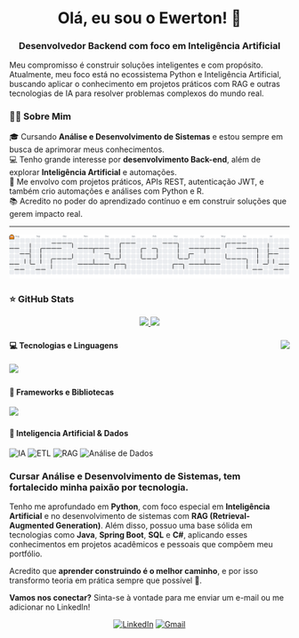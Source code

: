 <div align="center">
  <h1>Olá, eu sou o Ewerton! 👋</h1>
  <h3>Desenvolvedor Backend com foco em Inteligência Artificial</h3>
</div>

Meu compromisso é construir soluções inteligentes e com propósito. Atualmente, meu foco está no ecossistema Python e Inteligência Artificial, buscando aplicar o conhecimento em projetos práticos com RAG e outras tecnologias de IA para resolver problemas complexos do mundo real.

### 👨‍🎓 Sobre Mim

🎓 Cursando **Análise e Desenvolvimento de Sistemas** e estou sempre em busca de aprimorar meus conhecimentos.<br>
💻 Tenho grande interesse por **desenvolvimento Back-end**, além de explorar **Inteligência Artificial** e automações.<br>
🚀 Me envolvo com projetos práticos, APIs REST, autenticação JWT, e também crio automações e análises com Python e R.<br>
📚 Acredito no poder do aprendizado contínuo e em construir soluções que gerem impacto real.

---

<picture>
  <source media="(prefers-color-scheme: dark)" srcset="https://raw.githubusercontent.com/edsolima/edsolima/output/pacman-contribution-graph-dark.svg">
  <source media="(prefers-color-scheme: light)" srcset="https://raw.githubusercontent.com/edsolima/edsolima/output/pacman-contribution-graph.svg">
  <img alt="pacman contribution graph" src="https://raw.githubusercontent.com/edsolima/edsolima/output/pacman-contribution-graph.svg">
</picture>


### ⭐ GitHub Stats 

<div align="center">
  <a href="https://github.com/edsolima">
    <img height="180em" src="https://github-readme-stats.vercel.app/api?username=edsolima&show_icons=true&theme=dracula&include_all_commits=true&count_private=true"/>
    <img height="180em" src="https://github-readme-stats.vercel.app/api/top-langs/?username=edsolima&layout=compact&langs_count=7&theme=dracula"/>
  </a>
</div>


###

<img align="right" height="200" src="https://blog.codeitbro.com/wp-content/uploads/2023/06/java-vs-c-sharp-programming-meme.jpg"  />

#### 💻 Tecnologias e Linguagens
<p 
  <a href="https://skillicons.dev">
    <img src="https://skillicons.dev/icons?i=html,py,java,c,cs,r,docker" />
  </a>
</p>


###

#### 🚀 Frameworks e Bibliotecas 
<p 
  <a href="https://skillicons.dev">
    <img src="https://skillicons.dev/icons?i=spring,postgres,mysql,flask,fastapi" />
  </a>
</p>


#### 🤖 Inteligencia Artificial & Dados
![IA](https://img.shields.io/badge/Inteligência_Artificial-grey?style=for-the-badge&logo=openai&logoColor=white)
![ETL](https://img.shields.io/badge/ETL-blue?style=for-the-badge&logo=apache-airflow&logoColor=white)
![RAG](https://img.shields.io/badge/RAG-orange?style=for-the-badge)
![Análise de Dados](https://img.shields.io/badge/Análise_de_Dados-yellow?style=for-the-badge&logo=google-analytics&logoColor=black)


### Cursar **Análise e Desenvolvimento de Sistemas**, tem fortalecido minha paixão por tecnologia.

Tenho me aprofundado em **Python**, com foco especial em **Inteligência Artificial** e no desenvolvimento de sistemas com **RAG (Retrieval-Augmented Generation)**. Além disso, possuo uma base sólida em tecnologias como **Java**, **Spring Boot**, **SQL** e **C#**, aplicando esses conhecimentos em projetos acadêmicos e pessoais que compõem meu portfólio.

Acredito que **aprender construindo é o melhor caminho**, e por isso transformo teoria em prática sempre que possível 🚀.

**Vamos nos conectar?** Sinta-se à vontade para me enviar um e-mail ou me adicionar no LinkedIn!

<div align="center">
  <a href="https://www.linkedin.com/in/ewerton-oliveira-65aa4a31b/" target="_blank"><img src="https://img.shields.io/badge/LinkedIn-0077B5?style=for-the-badge&logo=linkedin&logoColor=white" alt="LinkedIn"></a>
  <a href="mailto:ewerton.silva.o.lima@gmail.com"><img src="https://img.shields.io/badge/Gmail-D14836?style=for-the-badge&logo=gmail&logoColor=white" alt="Gmail"></a>
</div>
